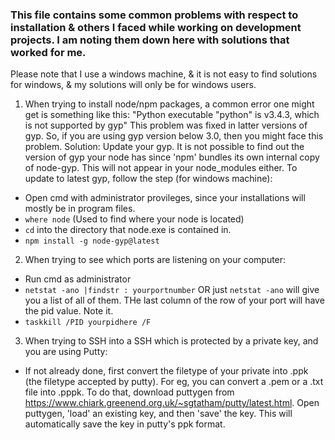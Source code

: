 ### This file contains some common problems with respect to installation & others I faced while working on development projects. I am noting them down here with solutions that worked for me.
Please note that I use a windows machine, & it is not easy to find solutions for windows, & my solutions will only be for windows users.

1. When trying to install node/npm packages, a common error one might get is something like this:
"Python executable "python" is v3.4.3, which is not supported by gyp"
This problem was fixed in latter versions of gyp. So, if you are using gyp version below 3.0, then you might face this problem.
Solution: Update your gyp. It is not possible to find out the version of gyp your node has since 'npm' bundles its own internal copy of node-gyp. This will not appear in your node_modules either.
To update to latest gyp, follow the step (for windows machine):
- Open cmd with administrator provileges, since your installations will mostly be in program files.
- `where node`
(Used to find where your node is located)
- `cd` into the directory that node.exe is contained in.
- `npm install -g node-gyp@latest`

2. When trying to see which ports are listening on your computer:
- Run cmd as administrator
- `netstat -ano |findstr : yourportnumber` OR just `netstat -ano` will give you a list of all of them. THe last column of the row of your port will have the pid value. Note it.
- `taskkill /PID yourpidhere /F`

3. When trying to SSH into a SSH which is protected by a private key, and you are using Putty:
- If not already done, first convert the filetype of your private into .ppk (the filetype accepted by putty). For eg, you can convert a .pem or a .txt file into .pppk.
To do that, download puttygen from https://www.chiark.greenend.org.uk/~sgtatham/putty/latest.html. Open puttygen, 'load' an existing key, and then 'save' the key. This will automatically save the key in putty's ppk format.
